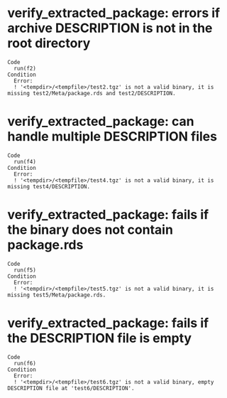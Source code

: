 # verify_extracted_package: errors if archive DESCRIPTION is not in the root directory

    Code
      run(f2)
    Condition
      Error:
      ! '<tempdir>/<tempfile>/test2.tgz' is not a valid binary, it is missing test2/Meta/package.rds and test2/DESCRIPTION.

# verify_extracted_package: can handle multiple DESCRIPTION files

    Code
      run(f4)
    Condition
      Error:
      ! '<tempdir>/<tempfile>/test4.tgz' is not a valid binary, it is missing test4/DESCRIPTION.

# verify_extracted_package: fails if the binary does not contain package.rds

    Code
      run(f5)
    Condition
      Error:
      ! '<tempdir>/<tempfile>/test5.tgz' is not a valid binary, it is missing test5/Meta/package.rds.

# verify_extracted_package: fails if the DESCRIPTION file is empty

    Code
      run(f6)
    Condition
      Error:
      ! '<tempdir>/<tempfile>/test6.tgz' is not a valid binary, empty DESCRIPTION file at 'test6/DESCRIPTION'.


